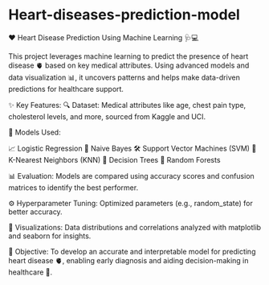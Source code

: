 # Heart-diseases-prediction-model


❤️ Heart Disease Prediction Using Machine Learning 🩺💻


This project leverages machine learning to predict the presence of heart disease 🫀 based on key medical attributes. Using advanced models and data visualization 📊, it uncovers patterns and helps make data-driven predictions for healthcare support.



✨ Key Features:
🔍 Dataset: Medical attributes like age, chest pain type, cholesterol levels, and more, sourced from Kaggle and UCI.



🧠 Models Used:

📈 Logistic Regression
🤖 Naive Bayes
🛠️ Support Vector Machines (SVM)
👣 K-Nearest Neighbors (KNN)
🌳 Decision Trees
🌲 Random Forests


📊 Evaluation: Models are compared using accuracy scores and confusion matrices to identify the best performer.

⚙️ Hyperparameter Tuning: Optimized parameters (e.g., random_state) for better accuracy.

🎨 Visualizations: Data distributions and correlations analyzed with matplotlib and seaborn for insights.

🎯 Objective:
To develop an accurate and interpretable model for predicting heart disease 🫀, enabling early diagnosis and aiding decision-making in healthcare 🏥.
